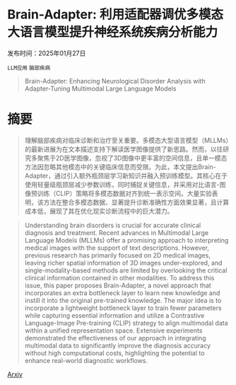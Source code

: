 # Brain-Adapter: 利用适配器调优多模态大语言模型提升神经系统疾病分析能力

发布时间：2025年01月27日

`LLM应用` `脑部疾病`

> Brain-Adapter: Enhancing Neurological Disorder Analysis with Adapter-Tuning Multimodal Large Language Models

# 摘要

> 理解脑部疾病对临床诊断和治疗至关重要。多模态大型语言模型（MLLMs）的最新进展为在文本描述支持下解读医学图像提供了新思路。然而，以往研究多聚焦于2D医学图像，忽视了3D图像中更丰富的空间信息，且单一模态方法因忽略其他模态中的关键临床信息而受限。为此，本文提出Brain-Adapter，通过引入额外瓶颈层学习新知识并融入预训练模型。其核心在于使用轻量级瓶颈层减少参数训练，同时捕捉关键信息，并采用对比语言-图像预训练（CLIP）策略将多模态数据对齐到统一表示空间。大量实验表明，该方法在整合多模态数据、显著提升诊断准确性方面效果显著，且计算成本低，展现了其在优化现实诊断流程中的巨大潜力。

> Understanding brain disorders is crucial for accurate clinical diagnosis and treatment. Recent advances in Multimodal Large Language Models (MLLMs) offer a promising approach to interpreting medical images with the support of text descriptions. However, previous research has primarily focused on 2D medical images, leaving richer spatial information of 3D images under-explored, and single-modality-based methods are limited by overlooking the critical clinical information contained in other modalities. To address this issue, this paper proposes Brain-Adapter, a novel approach that incorporates an extra bottleneck layer to learn new knowledge and instill it into the original pre-trained knowledge. The major idea is to incorporate a lightweight bottleneck layer to train fewer parameters while capturing essential information and utilize a Contrastive Language-Image Pre-training (CLIP) strategy to align multimodal data within a unified representation space. Extensive experiments demonstrated the effectiveness of our approach in integrating multimodal data to significantly improve the diagnosis accuracy without high computational costs, highlighting the potential to enhance real-world diagnostic workflows.

[Arxiv](https://arxiv.org/abs/2501.16282)